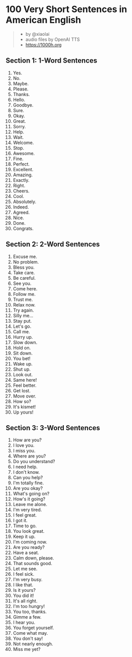 # 100 Very Short Sentences in American English

> * by @xiaolai
> * audio files by OpenAI TTS
> * https://1000h.org

## Section 1: 1-Word Sentences

1. Yes.
2. No.
3. Maybe.
4. Please.
5. Thanks.
6. Hello.
7. Goodbye.
8. Sure.
9. Okay.
10. Great.
11. Sorry.
12. Help.
13. Wait.
14. Welcome.
15. Stop.
16. Awesome.
17. Fine.
18. Perfect.
19. Excellent.
20. Amazing.
21. Exactly.
22. Right.
23. Cheers.
24. Cool.
25. Absolutely.
26. Indeed.
27. Agreed.
28. Nice.
29. Done.
30. Congrats.

## Section 2: 2-Word Sentences

1. Excuse me.
2. No problem.
3. Bless you.
4. Take care.
5. Be careful.
6. See you.
7. Come here.
8. Follow me.
9. Trust me.
10. Relax now.
11. Try again.
12. Silly me...
13. Stay put.
14. Let's go.
15. Call me.
16. Hurry up.
17. Slow down.
18. Hold on.
19. Sit down.
20. You bet!
21. Wake up.
22. Shut up.
23. Look out.
24. Same here!
25. Feel better.
26. Get lost.
27. Move over.
28. How so?
29. It's kismet!
30. Up yours!

## Section 3: 3-Word Sentences

1. How are you?
2. I love you.
3. I miss you.
4. Where are you?
5. Do you understand?
6. I need help.
7. I don't know.
8. Can you help?
9. I'm totally fine.
10. Are you okay?
11. What's going on?
12. How's it going?
13. Leave me alone.
14. I'm very tired.
15. I feel great.
16. I got it.
17. Time to go.
18. You look great.
19. Keep it up.
20. I'm coming now.
21. Are you ready?
22. Have a seat.
23. Calm down, please.
24. That sounds good.
25. Let me see.
26. I feel sick.
27. I'm very busy.
28. I like that.
29. Is it yours?
30. You did it!
31. It's all right.
32. I'm too hungry!
33. You too, thanks.
34. Gimme a few.
35. I hear you.
36. You forget yourself.
37. Come what may.
38. You don't say!
39. Not nearly enough.
40. Miss me yet?

